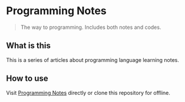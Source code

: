 # Programming Notes

> The way to programming. Includes both notes and codes.

## What is this

This is a series of articles about programming language learning notes.

## How to use

Visit [Programming Notes](https://pro.tomartisan.com) directly or clone this repository for offline.
